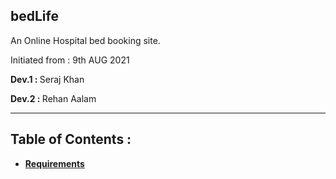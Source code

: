 ## bedLife
An Online Hospital bed booking site.

Initiated from : 9th AUG 2021
<p><b>Dev.1 : </b>Seraj Khan</p>
<p><b>Dev.2 : </b>Rehan Aalam</p>
<hr />

## Table of Contents :
- <b>[Requirements](.init/requirements.md)</b>
